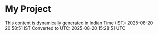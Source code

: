 # My Project

This content is dynamically generated in Indian Time (IST): 2025-08-20 20:58:51 IST
Converted to UTC: 2025-08-20 15:28:51 UTC
